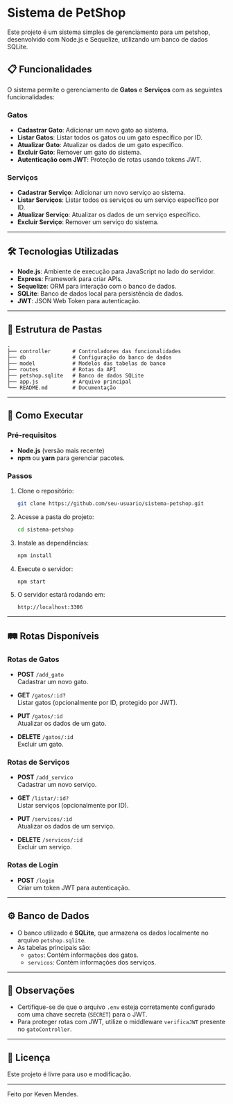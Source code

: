 # Sistema de PetShop

Este projeto é um sistema simples de gerenciamento para um petshop, desenvolvido com Node.js e Sequelize, utilizando um banco de dados SQLite.

## 📋 Funcionalidades

O sistema permite o gerenciamento de **Gatos** e **Serviços** com as seguintes funcionalidades:

### Gatos
- **Cadastrar Gato**: Adicionar um novo gato ao sistema.
- **Listar Gatos**: Listar todos os gatos ou um gato específico por ID.
- **Atualizar Gato**: Atualizar os dados de um gato específico.
- **Excluir Gato**: Remover um gato do sistema.
- **Autenticação com JWT**: Proteção de rotas usando tokens JWT.

### Serviços
- **Cadastrar Serviço**: Adicionar um novo serviço ao sistema.
- **Listar Serviços**: Listar todos os serviços ou um serviço específico por ID.
- **Atualizar Serviço**: Atualizar os dados de um serviço específico.
- **Excluir Serviço**: Remover um serviço do sistema.

---

## 🛠️ Tecnologias Utilizadas

- **Node.js**: Ambiente de execução para JavaScript no lado do servidor.
- **Express**: Framework para criar APIs.
- **Sequelize**: ORM para interação com o banco de dados.
- **SQLite**: Banco de dados local para persistência de dados.
- **JWT**: JSON Web Token para autenticação.

---

## 📂 Estrutura de Pastas

```plaintext
.
├── controller       # Controladores das funcionalidades
├── db               # Configuração do banco de dados
├── model            # Modelos das tabelas do banco
├── routes           # Rotas da API
├── petshop.sqlite   # Banco de dados SQLite
├── app.js           # Arquivo principal
└── README.md        # Documentação
```

---

## 🚀 Como Executar

### Pré-requisitos

- **Node.js** (versão mais recente)
- **npm** ou **yarn** para gerenciar pacotes.

### Passos

1. Clone o repositório:
   ```bash
   git clone https://github.com/seu-usuario/sistema-petshop.git
   ```

2. Acesse a pasta do projeto:
   ```bash
   cd sistema-petshop
   ```

3. Instale as dependências:
   ```bash
   npm install
   ```

4. Execute o servidor:
   ```bash
   npm start
   ```

5. O servidor estará rodando em:  
   ```
   http://localhost:3306
   ```

---

## 🛤️ Rotas Disponíveis

### Rotas de Gatos
- **POST** `/add_gato`  
  Cadastrar um novo gato.  

- **GET** `/gatos/:id?`  
  Listar gatos (opcionalmente por ID, protegido por JWT).

- **PUT** `/gatos/:id`  
  Atualizar os dados de um gato.

- **DELETE** `/gatos/:id`  
  Excluir um gato.  

### Rotas de Serviços
- **POST** `/add_servico`  
  Cadastrar um novo serviço.  

- **GET** `/listar/:id?`  
  Listar serviços (opcionalmente por ID).

- **PUT** `/servicos/:id`  
  Atualizar os dados de um serviço.  

- **DELETE** `/servicos/:id`  
  Excluir um serviço.  

### Rotas de Login
- **POST** `/login`  
  Criar um token JWT para autenticação.

---

## ⚙️ Banco de Dados

- O banco utilizado é **SQLite**, que armazena os dados localmente no arquivo `petshop.sqlite`.
- As tabelas principais são:
  - `gatos`: Contém informações dos gatos.
  - `servicos`: Contém informações dos serviços.

---

## 🚩 Observações

- Certifique-se de que o arquivo `.env` esteja corretamente configurado com uma chave secreta (`SECRET`) para o JWT.
- Para proteger rotas com JWT, utilize o middleware `verificaJWT` presente no `gatoController`.

---

## 📜 Licença

Este projeto é livre para uso e modificação.

---

Feito por Keven Mendes.
